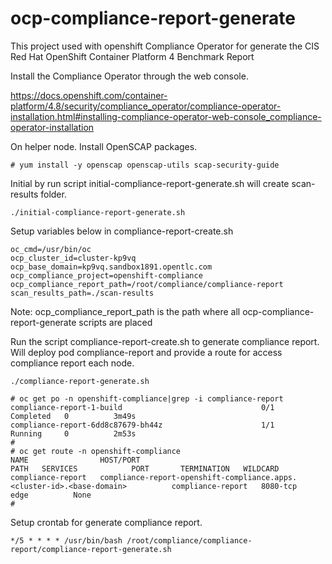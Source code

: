 # ocp-compliance-report-generate
This project used with openshift Compliance Operator for generate the CIS Red Hat OpenShift Container Platform 4 Benchmark Report

Install the Compliance Operator through the web console.

https://docs.openshift.com/container-platform/4.8/security/compliance_operator/compliance-operator-installation.html#installing-compliance-operator-web-console_compliance-operator-installation


On helper node. Install OpenSCAP packages.

```
# yum install -y openscap openscap-utils scap-security-guide
```

Initial by run script initial-compliance-report-generate.sh will create scan-results folder.

```
./initial-compliance-report-generate.sh
```

Setup variables below in compliance-report-create.sh

```
oc_cmd=/usr/bin/oc
ocp_cluster_id=cluster-kp9vq
ocp_base_domain=kp9vq.sandbox1891.opentlc.com
ocp_compliance_project=openshift-compliance
ocp_compliance_report_path=/root/compliance/compliance-report
scan_results_path=./scan-results
```

Note: ocp_compliance_report_path is the path where all ocp-compliance-report-generate scripts are placed

Run the script compliance-report-create.sh to generate compliance report. Will deploy pod compliance-report and provide a route for access compliance report each node. 

```
./compliance-report-generate.sh
```

```
# oc get po -n openshift-compliance|grep -i compliance-report
compliance-report-1-build                               0/1     Completed   0          3m49s
compliance-report-6dd8c87679-bh44z                      1/1     Running     0          2m53s
#
# oc get route -n openshift-compliance
NAME                HOST/PORT                                                                                 PATH   SERVICES            PORT       TERMINATION   WILDCARD
compliance-report   compliance-report-openshift-compliance.apps.<cluster-id>.<base-domain>          compliance-report   8080-tcp   edge          None
#
```

Setup crontab for generate compliance report.

```
*/5 * * * * /usr/bin/bash /root/compliance/compliance-report/compliance-report-generate.sh
```
